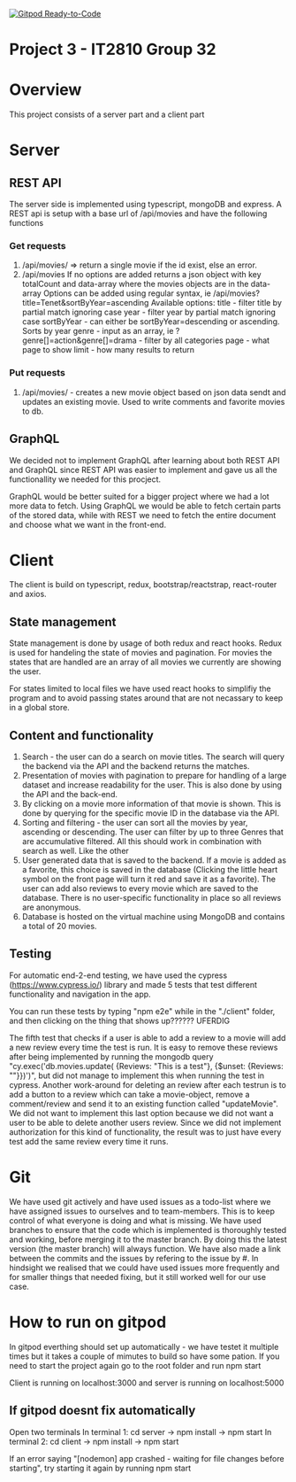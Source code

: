 [![Gitpod Ready-to-Code](https://img.shields.io/badge/Gitpod-Ready--to--Code-blue?logo=gitpod)](https://gitpod.idi.ntnu.no/#https://gitlab.stud.idi.ntnu.no/it2810-h20/team-32/project-3-it2810-group-32) 


# Project 3 - IT2810 Group 32

# Overview

This project consists of a server part and a client part

# Server

## REST API

The server side is implemented using typescript, mongoDB and express.
A REST api is setup with a base url of /api/movies and have the following
functions

### Get requests

1. /api/movies/<id> => return a single movie if the id exist, else an error.
2. /api/movies 
    If no options are added returns a json object with key totalCount and data-array
    where the movies objects are in the data-array
    Options can be added using regular syntax, ie /api/movies?title=Tenet&sortByYear=ascending
    Available options:
        title - filter title by partial match ignoring case
        year - filter year by partial match ignoring case
        sortByYear - can either be sortByYear=descending or ascending. Sorts by year
        genre - input as an array, ie ?genre[]=action&genre[]=drama - filter by all categories
        page - what page to show
        limit - how many results to return

### Put requests

1. /api/movies/<id> - creates a new movie object based on json data sendt and
   updates an existing movie. Used to write comments and favorite movies to db.

## GraphQL

We decided not to implement GraphQL after learning about both REST API and GraphQL
since REST API was easier to implement and gave us all the functionallity we needed
for this procject.

GraphQL would be better suited for a bigger project where we had a lot more data to fetch.
Using GraphQL we would be able to fetch certain parts of the stored data, while with
REST we need to fetch the entire document and choose what we want in the front-end.


# Client

The client is build on typescript, redux, bootstrap/reactstrap, react-router and axios.

## State management

State management is done by usage of both redux and react hooks.
Redux is used for handeling the state of movies and pagination. For movies the states that are handled are an array
of all movies we currently are showing the user.

For states limited to local files we have used react hooks to simplifiy the program and to avoid
passing states around that are not necassary to keep in a global store.

## Content and functionality

1. Search - the user can do a search on movie titles. The search will query the backend via the API and the backend
   returns the matches.
2. Presentation of movies with pagination to prepare for handling of a large dataset and increase readability for the user. 
   This is also done by using the API and the back-end. 
3. By clicking on a movie more information of that movie is shown. This is done by querying for the specific movie ID in the database via the API.
4. Sorting and filtering - the user can sort all the movies by year, ascending or descending. The user can filter by
   up to three Genres that are accumulative filtered. All this should work in combination with search as well. 
   Like the other 
5. User generated data that is saved to the backend. If a movie is added as a favorite, this choice is saved in the
   database (Clicking the little heart symbol on the front page will turn it red and save it as a favorite). 
   The user can add also reviews to every movie which are saved to the database. There is no user-specific functionality 
   in place so all reviews are anonymous.
6. Database is hosted on the virtual machine using MongoDB and contains a total of 20 movies.

## Testing

For automatic end-2-end testing, we have used the cypress (https://www.cypress.io/) library 
and made 5 tests that test different functionality and navigation in the app. 

You can run these tests by typing "npm e2e" while in the "./client" folder, and then clicking on the thing that shows up?????? UFERDIG

The fifth test that checks if a user is able to add a review to a movie will add a new review every time the test is run. 
It is easy to remove these reviews after being implemented by running the mongodb query "cy.exec('db.movies.update( {Reviews: "This is a test"}, {$unset: {Reviews: ""}})')", 
but did not manage to implement this when running the test in cypress. Another work-around for deleting an review after each testrun is to add a button to a review 
which can take a movie-object, remove a comment/review and send it to an existing function called "updateMovie". We did not want to implement this last option
because we did not want a user to be able to delete another users review. Since we did not implement authorization for this kind of functionality, the result was
to just have every test add the same review every time it runs.

# Git

We have used git actively and have used issues as a todo-list where we have assigned issues to ourselves
and to team-members. This is to keep control of what everyone is doing and what is missing. We have used branches to ensure that the code which is implemented
is thoroughly tested and working, before merging it to the master branch. By doing this the latest version (the master branch) will always function. 
We have also made a link between the commits and the issues by refering to the issue by #<number>. In hindsight we realised that we could have used issues more frequently
and for smaller things that needed fixing, but it still worked well for our use case.


# How to run on gitpod

In gitpod everthing should set up automatically - we have testet it multiple times but it takes a couple of mimutes to build so 
have some pation. If you need to start the project again go to the root folder and run npm start

Client is running on localhost:3000 and server is running on localhost:5000

## If gitpod doesnt fix automatically
Open two terminals
In terminal 1:
cd server -> npm install -> npm start
In terminal 2:
cd client -> npm install -> npm start

If an error saying "[nodemon] app crashed - waiting for file changes before starting", try starting it again by running npm start

